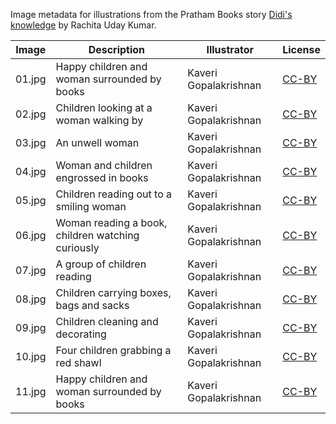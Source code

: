 Image metadata for illustrations from the Pratham Books story [Didi's knowledge](https://storyweaver.org.in/stories/2610-didi-s-knowledge) by Rachita Uday Kumar.

Image | Description | Illustrator | License
----- | ----------- | ----------- | -------
01.jpg | Happy children and woman surrounded by books | Kaveri Gopalakrishnan | [CC-BY](https://creativecommons.org/licenses/by/4.0/)
02.jpg | Children looking at a woman walking by | Kaveri Gopalakrishnan | [CC-BY](https://creativecommons.org/licenses/by/4.0/)
03.jpg | An unwell woman | Kaveri Gopalakrishnan | [CC-BY](https://creativecommons.org/licenses/by/4.0/)
04.jpg | Woman and children engrossed in books | Kaveri Gopalakrishnan | [CC-BY](https://creativecommons.org/licenses/by/4.0/)
05.jpg | Children reading out to a smiling woman | Kaveri Gopalakrishnan | [CC-BY](https://creativecommons.org/licenses/by/4.0/)
06.jpg | Woman reading a book, children watching curiously | Kaveri Gopalakrishnan | [CC-BY](https://creativecommons.org/licenses/by/4.0/)
07.jpg | A group of children reading | Kaveri Gopalakrishnan | [CC-BY](https://creativecommons.org/licenses/by/4.0/)
08.jpg | Children carrying boxes, bags and sacks | Kaveri Gopalakrishnan | [CC-BY](https://creativecommons.org/licenses/by/4.0/)
09.jpg | Children cleaning and decorating | Kaveri Gopalakrishnan | [CC-BY](https://creativecommons.org/licenses/by/4.0/)
10.jpg | Four children grabbing a red shawl | Kaveri Gopalakrishnan | [CC-BY](https://creativecommons.org/licenses/by/4.0/)
11.jpg | Happy children and woman surrounded by books | Kaveri Gopalakrishnan | [CC-BY](https://creativecommons.org/licenses/by/4.0/)
